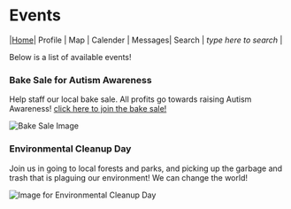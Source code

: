 # Events

|[Home](https://pdc1601.github.io/SWEN-101-Group1/)| Profile | Map | Calender | Messages| Search | *type here to search* |


Below is a list of available events!

### Bake Sale for Autism Awareness

Help staff our local bake sale. All profits go towards raising Autism Awareness!
[click here to join the bake sale!](https://pdc1601.github.io/SWEN-101-Group1/bakery_sale)

![Bake Sale Image](https://www.classicbakery.net/wp-content/uploads/2014/04/DRP_9603-1200x600.jpg)

### Environmental Cleanup Day

Join us in going to local forests and parks, and picking up the garbage and trash that is plaguing our environment! We can change the world!


![Image for Environmental Cleanup Day](https://dingo.care2.com/pictures/petition_images/petition/670/701430-1525768131-wide.jpg)
